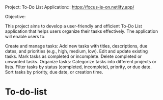 Project: To-Do List Application::: https://focus-is-on.netlify.app/

Objective:

This project aims to develop a user-friendly and efficient To-Do List application that helps users organize their tasks effectively. The application will enable users to:

Create and manage tasks:
Add new tasks with titles, descriptions, due dates, and priorities (e.g., high, medium, low).
Edit and update existing tasks.
Mark tasks as completed or incomplete.
Delete completed or unwanted tasks.
Organize tasks:
Categorize tasks into different projects or lists.
Filter tasks by status (completed, incomplete), priority, or due date.
Sort tasks by priority, due date, or creation time.
# To-do-list
